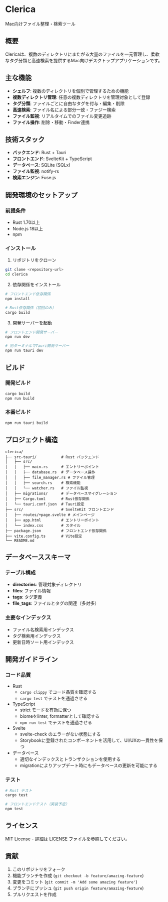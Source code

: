 # Clerica

Mac向けファイル整理・検索ツール

## 概要

Clericaは、複数のディレクトリにまたがる大量のファイルを一元管理し、柔軟なタグ分類と高速検索を提供するMac向けデスクトップアプリケーションです。

## 主な機能

- **シェルフ**: 複数のディレクトリを個別で管理するための機能
- **複数ディレクトリ管理**: 任意の複数ディレクトリを管理対象として登録
- **タグ分類**: ファイルごとに自由なタグを付与・編集・削除
- **高速検索**: ファイル名による部分一致・ファジー検索
- **ファイル監視**: リアルタイムでのファイル変更追跡
- **ファイル操作**: 削除・移動・Finder連携

## 技術スタック

- **バックエンド**: Rust + Tauri
- **フロントエンド**: SvelteKit + TypeScript
- **データベース**: SQLite (SQLx)
- **ファイル監視**: notify-rs
- **検索エンジン**: Fuse.js

## 開発環境のセットアップ

### 前提条件

- Rust 1.70以上
- Node.js 18以上
- npm

### インストール

1. リポジトリをクローン
```bash
git clone <repository-url>
cd clerica
```

2. 依存関係をインストール
```bash
# フロントエンド依存関係
npm install

# Rust依存関係（初回のみ）
cargo build
```

3. 開発サーバーを起動
```bash
# フロントエンド開発サーバー
npm run dev

# 別ターミナルでTauri開発サーバー
npm run tauri dev
```

## ビルド

### 開発ビルド
```bash
cargo build
npm run build
```

### 本番ビルド
```bash
npm run tauri build
```

## プロジェクト構造

```
clerica/
├── src-tauri/           # Rust バックエンド
│   ├── src/
│   │   ├── main.rs      # エントリーポイント
│   │   ├── database.rs  # データベース操作
│   │   ├── file_manager.rs # ファイル管理
│   │   ├── search.rs    # 検索機能
│   │   └── watcher.rs   # ファイル監視
│   ├── migrations/      # データベースマイグレーション
│   ├── Cargo.toml       # Rust依存関係
│   └── tauri.conf.json  # Tauri設定
├── src/                 # SvelteKit フロントエンド
│   ├── routes/+page.svelte # メインページ
│   ├── app.html         # エントリーポイント
│   └── index.css        # スタイル
├── package.json         # フロントエンド依存関係
├── vite.config.ts       # Vite設定
└── README.md
```

## データベーススキーマ

### テーブル構成

- **directories**: 管理対象ディレクトリ
- **files**: ファイル情報
- **tags**: タグ定義
- **file_tags**: ファイルとタグの関連（多対多）

### 主要なインデックス

- ファイル名検索用インデックス
- タグ検索用インデックス
- 更新日時ソート用インデックス

## 開発ガイドライン

### コード品質

- Rust
  - `cargo clippy` でコード品質を確認する
  - `cargo test` でテストを通過させる
- TypeScript
  - strict モードを有効に保つ
  - biomeをlinter, formatterとして確認する
  - `npm run test` でテストを通過させる
- Svelte
  - svelte-check のエラーがない状態にする
  - Storybookに登録されたコンポーネントを活用して、UI/UXの一貫性を保つ
- データベース
  - 適切なインデックスとトランザクションを使用する
  - migrationによりアップデート時にもデータベースの更新を可能にする

### テスト

```bash
# Rust テスト
cargo test

# フロントエンドテスト（実装予定）
npm test
```

## ライセンス

MIT License - 詳細は [LICENSE](LICENSE) ファイルを参照してください。

## 貢献

1. このリポジトリをフォーク
2. 機能ブランチを作成 (`git checkout -b feature/amazing-feature`)
3. 変更をコミット (`git commit -m 'Add some amazing feature'`)
4. ブランチにプッシュ (`git push origin feature/amazing-feature`)
5. プルリクエストを作成
